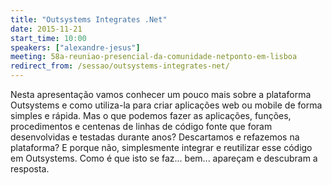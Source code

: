```yaml
---
title: "Outsystems Integrates .Net"
date: 2015-11-21
start_time: 10:00
speakers: ["alexandre-jesus"]
meeting: 58a-reuniao-presencial-da-comunidade-netponto-em-lisboa
redirect_from: /sessao/outsystems-integrates-net/
---
```


Nesta apresentação vamos conhecer um pouco mais sobre a plataforma 
Outsystems e como utiliza-la para criar aplicações web ou mobile de 
forma simples e rápida. Mas o que podemos fazer as aplicações, funções, 
procedimentos e centenas de linhas de código fonte que foram 
desenvolvidas e testadas durante anos? Descartamos e refazemos na 
plataforma? E porque não, simplesmente integrar e reutilizar esse código
 em Outsystems. Como é que isto se faz... bem... apareçam e descubram a 
resposta.
